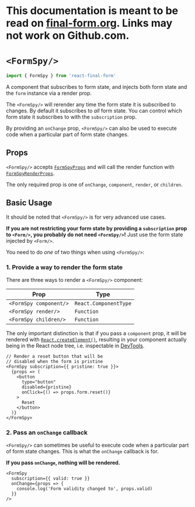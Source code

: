 # This documentation is meant to be read on [final-form.org](https://final-form.org/docs/react-final-form/api/FormSpy). Links may not work on Github.com.

# `<FormSpy/>`

```ts
import { FormSpy } from 'react-final-form'
```

A component that subscribes to form state, and injects both form state and the `form` instance via a render prop.

The `<FormSpy/>` will rerender any time the form state it is subscribed to changes. By default it subscribes to _all_ form state. You can control which form state it subscribes to with the `subscription` prop.

By providing an `onChange` prop, `<FormSpy/>` can also be used to execute code when a particular part of form state changes.

## Props

`<FormSpy/>` accepts [`FormSpyProps`](../types/FormSpyProps) and will call the render function with [`FormSpyRenderProps`](../types/FormSpyRenderProps).

The only required prop is one of `onChange`, `component`, `render`, or `children`.

## Basic Usage

It should be noted that `<FormSpy/>` is for very advanced use cases.

**If you are not restricting your form state by providing a `subscription` prop to `<Form/>`, you probably do not need `<FormSpy/>`!** Just use the form state injected by `<Form/>`.

You need to do _one_ of two things when using `<FormSpy/>`:

### 1. Provide a way to render the form state

There are three ways to render a `<FormSpy/>` component:

| Prop                   | Type                  |
| ---------------------- | --------------------- |
| `<FormSpy component/>` | `React.ComponentType` |
| `<FormSpy render/>`    | `Function`            |
| `<FormSpy children/>`  | `Function`            |

The only important distinction is that if you pass a `component` prop, it will be rendered with [`React.createElement()`](https://reactjs.org/docs/react-api.html#createelement), resulting in your component actually being in the React node tree, i.e. inspectable in [DevTools](https://github.com/facebook/react-devtools#react-developer-tools-).

```tsx
// Render a reset button that will be
// disabled when the form is pristine
<FormSpy subscription={{ pristine: true }}>
  {props => (
    <button
      type="button"
      disabled={pristine}
      onClick={() => props.form.reset()}
    >
      Reset
    </button>
  )}
</FormSpy>
```

### 2. Pass an `onChange` callback

`<FormSpy/>` can sometimes be useful to execute code when a particular part of form state changes. This is what the `onChange` callback is for.

**If you pass `onChange`, nothing will be rendered.**

```tsx
<FormSpy
  subscription={{ valid: true }}
  onChange={props => {
    console.log('Form validity changed to', props.valid)
  }}
/>
```
